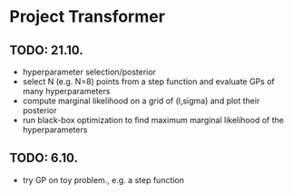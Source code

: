 # Project Transformer

## TODO: 21.10.
- hyperparameter selection/posterior
- select N (e.g. N=8) points from a step function and evaluate GPs of many hyperparameters
- compute marginal likelihood on a grid of (l,sigma) and plot their posterior
- run black-box optimization to find maximum marginal likelihood of the hyperparameters

## TODO: 6.10.
- try GP on toy problem., e.g. a step function
